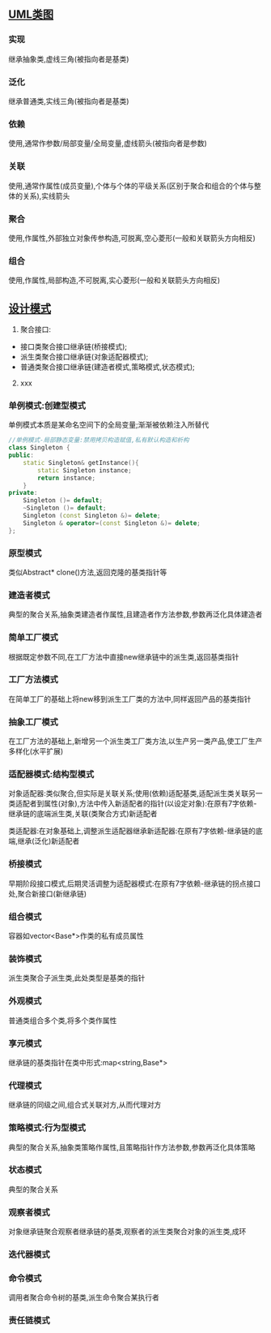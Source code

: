 ## [UML类图](https://design-patterns.readthedocs.io/zh_CN/latest/index.html)
### 实现
继承抽象类,虚线三角(被指向者是基类)

### 泛化
继承普通类,实线三角(被指向者是基类)

### 依赖
使用,通常作参数/局部变量/全局变量,虚线箭头(被指向者是参数)

### 关联
使用,通常作属性(成员变量),个体与个体的平级关系(区别于聚合和组合的个体与整体的关系),实线箭头

### 聚合
使用,作属性,外部独立对象传参构造,可脱离,空心菱形(一般和关联箭头方向相反)

### 组合
使用,作属性,局部构造,不可脱离,实心菱形(一般和关联箭头方向相反)

## [设计模式](https://design-patterns.readthedocs.io/zh_CN/latest/index.html)
1. 聚合接口:
- 接口类聚合接口继承链(桥接模式);
- 派生类聚合接口继承链(对象适配器模式);
- 普通类聚合接口继承链(建造者模式,策略模式,状态模式);
2. xxx

### 单例模式:创建型模式
单例模式本质是某命名空间下的全局变量;渐渐被依赖注入所替代
```cpp
//单例模式-局部静态变量:禁用拷贝构造赋值,私有默认构造和析构
class Singleton {
public:
	static Singleton& getInstance(){
		static Singleton instance;
		return instance;
	}
private:
	Singleton ()= default;
	~Singleton ()= default;
	Singleton (const Singleton &)= delete;
	Singleton & operator=(const Singleton &)= delete;
};
```
### 原型模式
类似Abstract* clone()方法,返回克隆的基类指针等

### 建造者模式
典型的聚合关系,抽象类建造者作属性,且建造者作方法参数,参数再泛化具体建造者

### 简单工厂模式
根据既定参数不同,在工厂方法中直接new继承链中的派生类,返回基类指针

### 工厂方法模式
在简单工厂的基础上将new移到派生工厂类的方法中,同样返回产品的基类指针

### 抽象工厂模式
在工厂方法的基础上,新增另一个派生类工厂类方法,以生产另一类产品,使工厂生产多样化(水平扩展)

### 适配器模式:结构型模式
对象适配器:类似聚合,但实际是关联关系;使用(依赖)适配基类,适配派生类关联另一类适配者到属性(对象),方法中传入新适配者的指针(以设定对象):在原有7字依赖-继承链的底端派生类,关联(类聚合方式)新适配者

类适配器:在对象基础上,调整派生适配器继承新适配器:在原有7字依赖-继承链的底端,继承(泛化)新适配者

### 桥接模式
早期阶段接口模式,后期灵活调整为适配器模式:在原有7字依赖-继承链的拐点接口处,聚合新接口(新继承链)

### 组合模式
容器如vector<Base*>作类的私有成员属性

### 装饰模式
派生类聚合子派生类,此处类型是基类的指针

### 外观模式
普通类组合多个类,将多个类作属性

### 享元模式
继承链的基类指针在类中形式:map<string,Base*>

### 代理模式
继承链的同级之间,组合式关联对方,从而代理对方

### 策略模式:行为型模式
典型的聚合关系,抽象类策略作属性,且策略指针作方法参数,参数再泛化具体策略

### 状态模式
典型的聚合关系

### 观察者模式
对象继承链聚合观察者继承链的基类,观察者的派生类聚合对象的派生类,成环

### 迭代器模式

### 命令模式
调用者聚合命令树的基类,派生命令聚合某执行者

### 责任链模式

